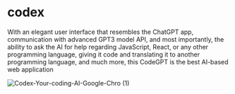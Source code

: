 # codex
With an elegant user interface that resembles the ChatGPT app, communication with advanced GPT3 model API, and most importantly, the ability to ask the AI for help regarding JavaScript, React, or any other programming language, giving it code and translating it to another programming language, and much more, this CodeGPT is the best AI-based web application

![Codex-Your-coding-AI-Google-Chro (1)](https://user-images.githubusercontent.com/107167604/220432065-de491c41-0d4b-4de9-91bc-cd3abffd475d.gif)
